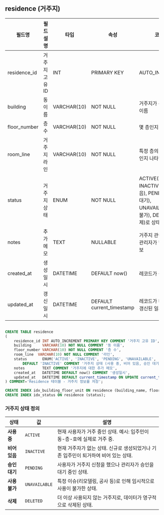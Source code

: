 ## residence (거주지)

| **필드명**      | **필드 설명** | **타입**      | **속성**                    | **코멘트**                                                                               |
|--------------|-----------|-------------|---------------------------|---------------------------------------------------------------------------------------|
| residence_id | 거주지 고유 ID | INT         | PRIMARY KEY               | AUTO_INCREMENT                                                                        |
| building     | 동 이름      | VARCHAR(10) | NOT NULL                  | 거주지가 위치한 건물 이름                                                                        |
| floor_number | 층 수       | VARCHAR(10) | NOT NULL                  | 몇 층인지 나타냄                                                                             |
| room_line    | 거주지 라인    | VARCHAR(10) | NOT NULL                  | 특정 층의 몇 호 라인인지 나타냄                                                                    |
| status       | 거주지 상태    | ENUM        | NOT NULL                  | ACTIVE(사용 중), INACTIVE(비어 있음), PENDING(승인 대기), UNAVAILABLE(사용 불가), DELETED(삭제)로 상태 분류 |
| notes        | 추가 메모     | TEXT        | NULLABLE                  | 거주지 관련 비고 및 관리자가 남긴 추가 정보                                                             |
| created_at   | 생성일시      | DATETIME    | DEFAULT now()             | 레코드가 생성된 일시                                                                           |
| updated_at   | 갱신일시      | DATETIME    | DEFAULT current_timestamp | 레코드가 마지막으로 갱신된 일시                                                                     |

```sql

CREATE TABLE residence
(
    residence_id INT AUTO_INCREMENT PRIMARY KEY COMMENT '거주지 고유 ID',
    building     VARCHAR(10) NOT NULL COMMENT '동 이름',
    floor_number VARCHAR(10) NOT NULL COMMENT '층 수',
    room_line  VARCHAR(10) NOT NULL COMMENT '라인',
    status       ENUM('ACTIVE', 'INACTIVE', 'PENDING', 'UNAVAILABLE', 'DELETED') NOT NULL 
        DEFAULT 'INACTIVE' COMMENT '거주지 상태 (사용 중, 비어 있음, 승인 대기, 사용 불가, 삭제)',
    notes        TEXT COMMENT '거주지에 대한 추가 메모',
    created_at   DATETIME DEFAULT now() COMMENT '생성일시',
    updated_at   DATETIME DEFAULT current_timestamp ON UPDATE current_timestamp COMMENT '갱신일시'
) COMMENT='Residence 테이블 - 거주지 정보를 저장';

CREATE INDEX idx_building_floor_unit ON residence (building_name, floor_number, unit_number);
CREATE INDEX idx_status ON residence (status);

```

### 거주지 상태 정의

| **상태**    | **값**         | **설명**                                           |
|-----------|---------------|--------------------------------------------------|
| **사용 중**  | `ACTIVE`      | 현재 사용자가 거주 중인 상태. 예시: 입주민이 동-층-호에 실제로 거주 중.      |
| **비어 있음** | `INACTIVE`    | 현재 거주자가 없는 상태. 신규로 생성되었거나 기존 입주민이 퇴거하여 비어 있는 상태. |
| **승인 대기** | `PENDING`     | 사용자가 거주지 신청을 했으나 관리자가 승인을 대기 중인 상태.              |
| **사용 불가** | `UNAVAILABLE` | 특정 이슈(리모델링, 공사 등)로 인해 임시적으로 사용이 불가한 상태.          |
| **삭제**    | `DELETED`     | 더 이상 사용되지 않는 거주지로, 데이터가 영구적으로 삭제된 상태.            |


